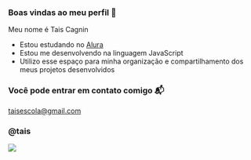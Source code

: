 ### Boas vindas ao meu perfil 💙

Meu nome é Tais Cagnin

- Estou estudando no [Alura](https://www.alura.com.br)
- Estou me desenvolvendo na linguagem JavaScript
- Utilizo esse espaço para minha organização e compartilhamento dos meus projetos desenvolvidos

### Você pode entrar em contato comigo 📬
taisescola@gmail.com

### @tais


![](https://media1.tenor.com/m/i3xQGwhWlYQAAAAC/kiss-kissing.gif)
